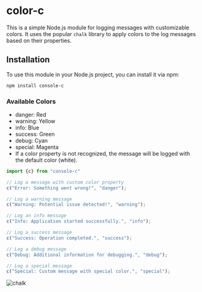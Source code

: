 # color-c

This is a simple Node.js module for logging messages with customizable colors. It uses the popular `chalk` library to apply colors to the log messages based on their properties.

## Installation

To use this module in your Node.js project, you can install it via npm:

```bash
npm install console-c
```
### Available Colors
- danger: Red
- warning: Yellow
- info: Blue
- success: Green
- debug: Cyan
- special: Magenta
- If a color property is not recognized, the message will be logged with the default color (white).
  
```javascript
import {c} from "console-c"

// Log a message with custom color property
c("Error: Something went wrong!", "danger");

// Log a warning message
c("Warning: Potential issue detected!", "warning");

// Log an info message
c("Info: Application started successfully.", "info");

// Log a success message
c("Success: Operation completed.", "success");

// Log a debug message
c("Debug: Additional information for debugging.", "debug");

// Log a special message
c("Special: Custom message with special color.", "special");

```
![chalk](https://github.com/Shushant-Priyadarshi/color-c/assets/148479955/57c9110b-e903-4411-8d23-5542bb92bf92)



